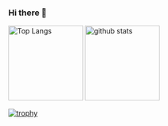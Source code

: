 ### Hi there 👋

<!--
**kazuki6723/kazuki6723** is a ✨ _special_ ✨ repository because its `README.md` (this file) appears on your GitHub profile.

Here are some ideas to get you started:

- 🔭 I’m currently working on ...
- 🌱 I’m currently learning ...
- 👯 I’m looking to collaborate on ...
- 🤔 I’m looking for help with ...
- 💬 Ask me about ...
- 📫 How to reach me: ...
- 😄 Pronouns: ...
- ⚡ Fun fact: ...
-->
<p align="left"> 
  <img alt="Top Langs" height="150px" src="https://github-readme-stats.vercel.app/api/top-langs/?username=kazuki6723&layout=compact&show_icons=true&theme=radical" />
  <img alt="github stats" height="150px" src="https://github-readme-stats.vercel.app/api?username=kazuki6723&theme=radical&show_icons=ture" />
</p>

[![trophy](https://github-profile-trophy.vercel.app/?username=kazuki6723&theme=radical&column=7
)](https://github.com/ryo-ma/github-profile-trophy)
